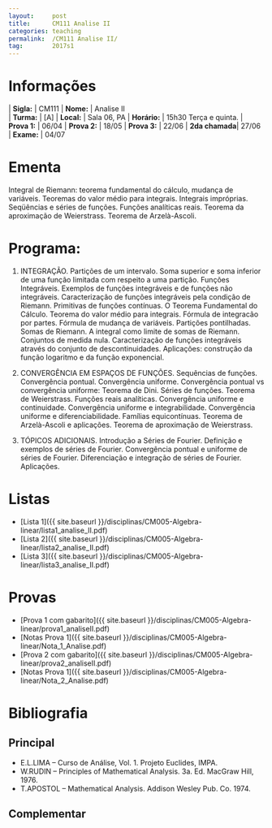 ```yaml
---
layout:     post
title:      CM111 Analise II
categories: teaching
permalink:  /CM111 Analise II/
tag:        2017s1
---
```


# Informações

  | **Sigla:**   | CM111
  | **Nome:**    | Analise II  
  | **Turma:**   | [A]
  | **Local:**   | Sala 06, PA
  | **Horário:** | 15h30 Terça e quinta. 
  | **Prova 1:** | 06/04
  | **Prova 2:** | 18/05
  | **Prova 3:** | 22/06
  | **2da chamada**| 27/06
  | **Exame:**   | 04/07

# Ementa

  Integral de Riemann: teorema fundamental do cálculo, mudança de variáveis. Teoremas do valor médio para integrais. 
  Integrais impróprias. Seqüências e séries de funções. Funções analíticas reais. Teorema da aproximação de Weierstrass. 
  Teorema de Arzelà-Ascoli.

# Programa:
 
 1. INTEGRAÇÃO. Partições de um intervalo. Soma superior e soma inferior de uma 
 função limitada com respeito a uma partição. 
 Funções Integráveis. Exemplos de funções integráveis e de funções não integráveis. 
 Caracterização de funções integráveis pela condição de Riemann. 
 Primitivas de funções contínuas. O Teorema Fundamental do Cálculo. 
 Teorema do valor médio para integrais. Fórmula de integracão por partes. 
 Fórmula de mudança de variáveis. Partições pontilhadas. Somas de Riemann. 
 A integral como limite de somas de Riemann. 
 Conjuntos de medida nula. 
 Caracterização de funções integráveis através do conjunto de descontinuidades. 
 Aplicações: construção da função logaritmo e da função exponencial.

 2. CONVERGÊNCIA EM ESPAÇOS DE FUNÇÕES. Sequências de funções. Convergência pontual. 
 Convergência uniforme. Convergência pontual vs convergência uniforme: 
 Teorema de Dini. Séries de funções. Teorema de Weierstrass. 
 Funções reais analíticas. Convergência uniforme e continuidade. 
 Convergência uniforme e integrabilidade. Convergência uniforme e diferenciabilidade. 
 Famílias equicontínuas. Teorema de Arzelà-Ascoli e aplicações. 
 Teorema de aproximação de Weierstrass.
    
 3. TÓPICOS ADICIONAIS. Introdução a Séries de Fourier. 
 Definição e exemplos de séries de Fourier. Convergência pontual e uniforme de séries de Fourier. 
 Diferenciação e integração de séries de Fourier. Aplicações.
 
# Listas

  - [Lista 1]({{ site.baseurl }}/disciplinas/CM005-Algebra-linear/lista1_analise_II.pdf)
  - [Lista 2]({{ site.baseurl }}/disciplinas/CM005-Algebra-linear/lista2_analise_II.pdf)
  - [Lista 3]({{ site.baseurl }}/disciplinas/CM005-Algebra-linear/lista3_analise_II.pdf)

# Provas

  - [Prova 1 com gabarito]({{ site.baseurl }}/disciplinas/CM005-Algebra-linear/prova1_analiseII.pdf) 
  - [Notas Prova 1]({{ site.baseurl }}/disciplinas/CM005-Algebra-linear/Nota_1_Analise.pdf)
  - [Prova 2 com gabarito]({{ site.baseurl }}/disciplinas/CM005-Algebra-linear/prova2_analiseII.pdf) 
  - [Notas Prova 1]({{ site.baseurl }}/disciplinas/CM005-Algebra-linear/Nota_2_Analise.pdf)
 
# Bibliografia

## Principal

- E.L.LIMA – Curso de Análise, Vol. 1. Projeto Euclides, IMPA.
- W.RUDIN – Principles of Mathematical Analysis. 3a. Ed. MacGraw Hill, 1976.
- T.APOSTOL – Mathematical Analysis. Addison Wesley Pub. Co. 1974.

## Complementar
